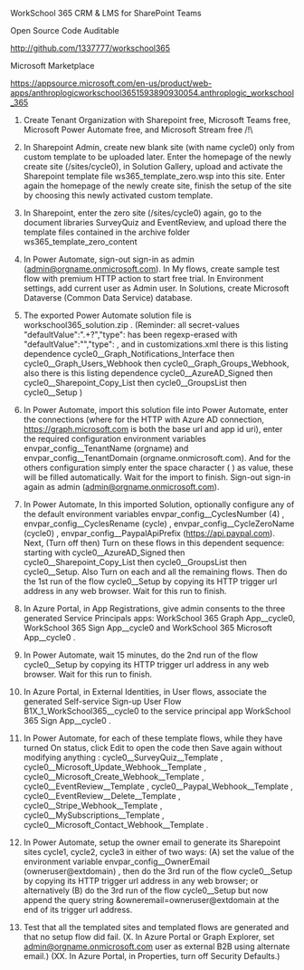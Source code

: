 WorkSchool 365 CRM & LMS for SharePoint Teams

Open Source Code Auditable

http://github.com/1337777/workschool365

Microsoft Marketplace

https://appsource.microsoft.com/en-us/product/web-apps/anthroplogicworkschool3651593890930054.anthroplogic_workschool_365


1. Create Tenant Organization with Sharepoint free, Microsoft Teams free, Microsoft Power Automate free, and Microsoft Stream free /!\

2. In Sharepoint Admin, create new blank site (with name cycle0) only from custom template to be uploaded later. Enter the homepage of the newly create site (/sites/cycle0), in Solution Gallery, upload and activate the Sharepoint template file ws365_template_zero.wsp into this site. Enter again the homepage of the newly create site, finish the setup of the site by choosing this newly activated custom template. 

3. In Sharepoint, enter the zero site (/sites/cycle0) again, go to the document libraries SurveyQuiz and EventReview, and upload there the template files contained in the archive folder ws365_template_zero_content

4. In Power Automate, sign-out sign-in as admin (admin@orgname.onmicrosoft.com). In My flows, create sample test flow with premium HTTP action to start free trial. In Environment settings, add current user as Admin user. In Solutions, create Microsoft Dataverse (Common Data Service) database.

5. The exported Power Automate solution file is workschool365_solution.zip . (Reminder: all secret-values "defaultValue":".+?","type": has been regexp-erased with "defaultValue":"","type": , and in customizations.xml there is this listing dependence cycle0__Graph_Notifications_Interface then cycle0__Graph_Users_Webhook then cycle0__Graph_Groups_Webhook, also there is this listing dependence cycle0__AzureAD_Signed then cycle0__Sharepoint_Copy_List then cycle0__GroupsList then cycle0__Setup )

6. In Power Automate, import this solution file into Power Automate, enter the connections (where for the HTTP with Azure AD connection, https://graph.microsoft.com is both the base url and app id uri),  enter the required configuration environment variables envpar_config__TenantName (orgname) and envpar_config__TenantDomain (orgname.onmicrosoft.com). And for the others configuration simply enter the space character ( ) as value, these will be filled automatically. Wait for the import to finish. Sign-out sign-in again as admin (admin@orgname.onmicrosoft.com).

7. In Power Automate, In this imported Solution, optionally configure any of the default environment variables envpar_config__CyclesNumber (4) , envpar_config__CyclesRename (cycle) , envpar_config__CycleZeroName (cycle0) , envpar_config__PaypalApiPrefix (https://api.paypal.com). Next, (Turn off then) Turn on these flows in this dependent sequence: starting with cycle0__AzureAD_Signed then cycle0__Sharepoint_Copy_List then cycle0__GroupsList then cycle0__Setup. Also Turn on each and all the remaining flows. Then do the 1st run of the flow cycle0__Setup by copying its HTTP trigger url address in any web browser. Wait for this run to finish.

8. In Azure Portal, in App Registrations, give admin consents to the three generated Service Principals apps: WorkSchool 365 Graph App__cycle0, WorkSchool 365 Sign App__cycle0 and WorkSchool 365 Microsoft App__cycle0 .

9. In Power Automate, wait 15 minutes, do the 2nd run of the flow cycle0__Setup by copying its HTTP trigger url address in any web browser. Wait for this run to finish.

10. In Azure Portal, in External Identities, in User flows, associate the generated Self-service Sign-up User Flow B1X_1_WorkSchool365__cycle0 to the service principal app WorkSchool 365 Sign App__cycle0 .

11. In Power Automate, for each of these template flows, while they have turned On status, click Edit to open the code then Save again without modifying anything : cycle0__SurveyQuiz__Template , cycle0__Microsoft_Update_Webhook__Template , cycle0__Microsoft_Create_Webhook__Template , cycle0__EventReview__Template , cycle0__Paypal_Webhook__Template , cycle0__EventReview__Delete__Template , cycle0__Stripe_Webhook__Template , cycle0__MySubscriptions__Template , cycle0__Microsoft_Contact_Webhook__Template .

12. In Power Automate, setup the owner email to generate its Sharepoint sites cycle1, cycle2, cycle3 in either of two ways: 
  (A) set the value of the environment variable envpar_config__OwnerEmail (owneruser@extdomain) , then do the 3rd run of the flow cycle0__Setup by copying its HTTP trigger url address in any web browser; or alternatively 
  (B) do the 3rd run of the flow cycle0__Setup but now append the query string  &owneremail=owneruser@extdomain  at the end of its trigger url address.

13. Test that all the templated sites and templated flows are generated and that no setup flow did fail. (X. In Azure Portal or Graph Explorer, set admin@orgname.onmicrosoft.com user as external B2B using alternate email.) (XX. In Azure Portal, in Properties, turn off Security Defaults.)
